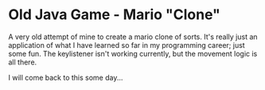 # Old Java Game - Mario "Clone"
A very old attempt of mine to create a mario clone of sorts. It's really just an application of what I have learned so far in my programming career; just some fun. The keylistener isn't working currently, but the movement logic is all there.

I will come back to this some day...
